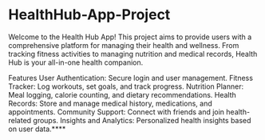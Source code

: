 # HealthHub-App-Project
Welcome to the Health Hub App! This project aims to provide users with a comprehensive platform for managing their health and wellness. From tracking fitness activities to managing nutrition and medical records, Health Hub is your all-in-one health companion.

Features
User Authentication: Secure login and user management.
Fitness Tracker: Log workouts, set goals, and track progress.
Nutrition Planner: Meal logging, calorie counting, and dietary recommendations.
Health Records: Store and manage medical history, medications, and appointments.
Community Support: Connect with friends and join health-related groups.
Insights and Analytics: Personalized health insights based on user data.****

